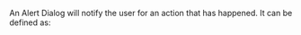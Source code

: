 An Alert Dialog will notify the user for an action that has happened. It can be defined as:  
<snippet id='dialog-alert'/>
<snippet id='dialog-alert-ts'/>